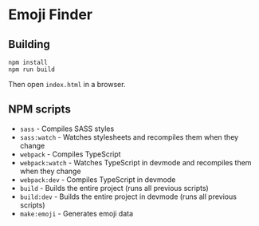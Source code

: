 # Emoji Finder

## Building
```
npm install
npm run build
```
Then open `index.html` in a browser.

## NPM scripts
- `sass` - Compiles SASS styles
- `sass:watch` - Watches stylesheets and recompiles them when they change
- `webpack` - Compiles TypeScript
- `webpack:watch` - Watches TypeScript in devmode and recompiles them when they change
- `webpack:dev` - Compiles TypeScript in devmode
- `build` - Builds the entire project (runs all previous scripts)
- `build:dev` - Builds the entire project in devmode (runs all previous scripts)
- `make:emoji` - Generates emoji data
